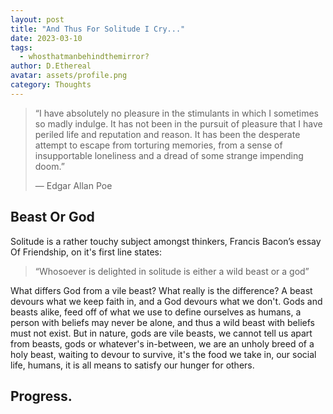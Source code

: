 ```yaml
---
layout: post
title: "And Thus For Solitude I Cry..."
date: 2023-03-10
tags:
  - whosthatmanbehindthemirror?
author: D.Ethereal
avatar: assets/profile.png
category: Thoughts
---
```




> “I have absolutely no pleasure in the stimulants in which I sometimes so madly indulge. It has not been in the pursuit of pleasure that I have periled life and reputation and reason. It has been the desperate attempt to escape from torturing memories, from a sense of insupportable loneliness and a dread of some strange impending doom.”
>
> ― Edgar Allan Poe

## Beast Or God

Solitude is a rather touchy subject amongst thinkers, Francis Bacon’s essay Of Friendship, on it's first line states:
>“Whosoever is delighted in solitude is either a wild beast or a god”

What differs God from a vile beast? What really is the difference? A beast devours what we keep faith in, and a God devours what we don't. Gods and beasts alike, feed off of what we use to define ourselves as humans, a person with beliefs may never be alone, and thus a wild beast with beliefs must not exist. But in nature, gods are vile beasts, we cannot tell us apart from beasts, gods or whatever's in-between, we are an unholy breed of a holy beast, waiting to devour to survive, it's the food we take in, our social life, humans, it is all means to satisfy our hunger for others.

## Progress.
